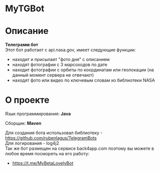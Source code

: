 # MyTGBot

# Описание
**Телеграмм бот**          
Этот бот работает с api.nasa.gov, имеет следующие функции: 
- находит и присылает "фото дня" с описанием
- находят фотографии с 3 марсоходов по дате
- находит фотографии с орбиты по координатам или геолокации (на данный момент сервера не отвечают) 
- находят фото или видео по ключевым словам из библиотеки NASA

# О проекте
Язык программирования: **Java**

Сборщик: **Maven**

Для создания бота использовал библиотеку - https://github.com/rubenlagus/TelegramBots        
Для логирования - log4j2       
Так же бот размещен на сервисе back4app.com поэтому вы можете в любое время посмореть на его работу:
- https://t.me/MyBetaLovelyBot
